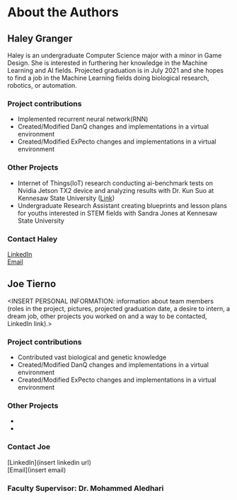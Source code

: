 # About the Authors
## Haley Granger
Haley is an undergraduate Computer Science major with a minor in Game Design. She is interested in furthering her knowledge in the Machine Learning and AI fields. Projected graduation is in July 2021 and she hopes to find a job in the Machine Learning fields doing biological research, robotics, or automation. <br />
### Project contributions
- Implemented recurrent neural network(RNN)
- Created/Modified DanQ changes and implementations in a virtual environment
- Created/Modified ExPecto changes and implementations in a virtual environment<br />
### Other Projects
- Internet of Things(IoT) research conducting ai-benchmark tests on Nvidia Jetson TX2 device and analyzing results with Dr. Kun Suo at Kennesaw State University ([Link](https://kevinsuo.github.io/code-lab.html))
- Undergraduate Research Assistant creating blueprints and lesson plans for youths interested in STEM fields with Sandra Jones at Kennesaw State University 

### Contact Haley
[LinkedIn](www.linkedin.com/in/arizona-haley-granger-7b64a496)<br />
[Email](agrange5@students.kennesaw.edu)





## Joe Tierno
<INSERT PERSONAL INFORMATION: information about team members (roles in the project, pictures, projected graduation date, a desire to intern, a dream job, other projects you worked on and a way to be contacted, LinkedIn link).>

### Project contributions
- Contributed vast biological and genetic knowledge
- Created/Modified DanQ changes and implementations in a virtual environment
- Created/Modified ExPecto changes and implementations in a virtual environment

### Other Projects
- <INSERT BULLETED LIST>
- <INSERT OTHER PROJECTS>

### Contact Joe
[LinkedIn](insert linkedin url)<br />
[Email](insert email)



### Faculty Supervisor: Dr. Mohammed Aledhari
